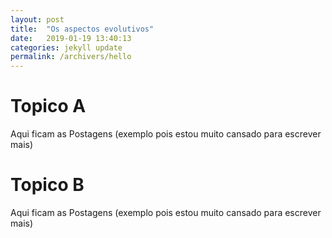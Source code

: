 ```yaml
---
layout: post
title:  "Os aspectos evolutivos"
date:   2019-01-19 13:40:13
categories: jekyll update
permalink: /archivers/hello
---
```



# Topico A  

Aqui ficam as Postagens (exemplo pois estou muito cansado para escrever mais)


# Topico B 

Aqui ficam as Postagens (exemplo pois estou muito cansado para escrever mais)
